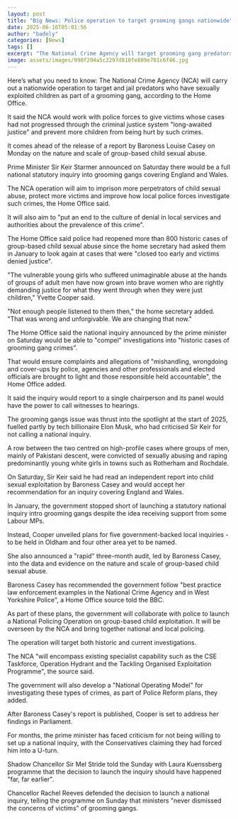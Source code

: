 ```yaml
---
layout: post
title: "Big News: Police operation to target grooming gangs nationwide"
date: 2025-06-16T05:01:56
author: "badely"
categories: [News]
tags: []
excerpt: "The National Crime Agency will target grooming gang predators in a new operation, the Home Office says."
image: assets/images/990f294a5c2297d810fe809e701c6f46.jpg
---
```


Here’s what you need to know: The National Crime Agency (NCA) will carry out a nationwide operation to target and jail predators who have sexually exploited children as part of a grooming gang, according to the Home Office.

It said the NCA would work with police forces to give victims whose cases had not progressed through the criminal justice system "long-awaited justice" and prevent more children from being hurt by such crimes.

It comes ahead of the release of a report by Baroness Louise Casey on Monday on the nature and scale of group-based child sexual abuse.

Prime Minister Sir Keir Starmer announced on Saturday there would be a full national statutory inquiry into grooming gangs covering England and Wales.

The NCA operation will aim to imprison more perpetrators of child sexual abuse, protect more victims and improve how local police forces investigate such crimes, the Home Office said.

It will also aim to "put an end to the culture of denial in local services and authorities about the prevalence of this crime".

The Home Office said police had reopened more than 800 historic cases of group-based child sexual abuse since the home secretary had asked them in January to look again at cases that were "closed too early and victims denied justice".

"The vulnerable young girls who suffered unimaginable abuse at the hands of groups of adult men have now grown into brave women who are rightly demanding justice for what they went through when they were just children," Yvette Cooper said.

"Not enough people listened to them then," the home secretary added. "That was wrong and unforgivable. We are changing that now."

The Home Office said the national inquiry announced by the prime minister on Saturday would be able to "compel" investigations into "historic cases of grooming gang crimes".

That would ensure complaints and allegations of "mishandling, wrongdoing and cover-ups by police, agencies and other professionals and elected officials are brought to light and those responsible held accountable", the Home Office added.

It said the inquiry would report to a single chairperson and its panel would have the power to call witnesses to hearings.

The grooming gangs issue was thrust into the spotlight at the start of 2025, fuelled partly by tech billionaire Elon Musk, who had criticised Sir Keir for not calling a national inquiry.

A row between the two centred on high-profile cases where groups of men, mainly of Pakistani descent, were convicted of sexually abusing and raping predominantly young white girls in towns such as Rotherham and Rochdale.

On Saturday, Sir Keir said he had read an independent report into child sexual exploitation by Baroness Casey and would accept her recommendation for an inquiry covering England and Wales.

In January, the government stopped short of launching a statutory national inquiry intro grooming gangs despite the idea receiving support from some Labour MPs.

Instead, Cooper unveiled plans for five government-backed local inquiries - to be held in Oldham and four other area yet to be named.

She also announced a "rapid" three-month audit, led by Baroness Casey, into the data and evidence on the nature and scale of group-based child sexual abuse.

Baroness Casey has recommended the government follow "best practice law enforcement examples in the National Crime Agency and in West Yorkshire Police", a Home Office source told the BBC.

As part of these plans, the government will collaborate with police to launch a National Policing Operation on group-based child exploitation. It will be overseen by the NCA and bring together national and local policing.

The operation will target both historic and current investigations. 

The NCA "will encompass existing specialist capability such as the CSE Taskforce, Operation Hydrant and the Tackling Organised Exploitation Programme", the source said. 

The government will also develop a "National Operating Model" for investigating these types of crimes, as part of Police Reform plans, they added.

After Baroness Casey's report is published, Cooper is set to address her findings in Parliament.

For months, the prime minister has faced criticism for not being willing to set up a national inquiry, with the Conservatives claiming they had forced him into a U-turn.

Shadow Chancellor Sir Mel Stride told the Sunday with Laura Kuenssberg programme that the decision to launch the inquiry should have happened "far, far earlier".

Chancellor Rachel Reeves defended the decision to launch a national inquiry, telling the programme on Sunday that ministers "never dismissed the concerns of victims" of grooming gangs.

